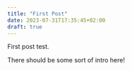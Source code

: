```yaml
---
title: "First Post"
date: 2023-07-31T17:35:45+02:00
draft: true
---
```


First post test.

There should be some sort of intro here!
